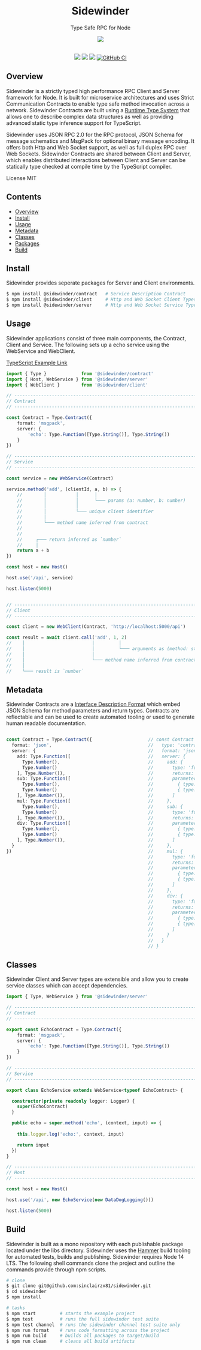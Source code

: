 <div align='center'>

<h1>Sidewinder</h1>

<p>Type Safe RPC for Node</p>

<img src='./build/assets/sidewinder.png' />

<br />
<br />

[<img src="https://img.shields.io/npm/v/@sidewinder/contract?label=%40sidewinder%2Fcontract">](https://www.npmjs.com/package/@sidewinder/contract)
[<img src="https://img.shields.io/npm/v/@sidewinder/client?label=%40sidewinder%2Fclient">](https://www.npmjs.com/package/@sidewinder/client) 
[<img src="https://img.shields.io/npm/v/@sidewinder/server?label=%40sidewinder%2Fserver">](https://www.npmjs.com/package/@sidewinder/server)
[![GitHub CI](https://github.com/sinclairzx81/sidewinder/workflows/GitHub%20CI/badge.svg)](https://github.com/sinclairzx81/sidewinder/actions)

</div>

## Overview

Sidewinder is a strictly typed high performance RPC Client and Server framework for Node. It is built for microservice architectures and uses Strict Communication Contracts to enable type safe method invocation across a network. Sidewinder Contracts are built using a [Runtime Type System](https://github.com/sinclairzx81/typebox) that allows one to describe complex data structures as well as providing advanced static type inference support for TypeScript.

Sidewinder uses JSON RPC 2.0 for the RPC protocol, JSON Schema for message schematics and MsgPack for optional binary message encoding. It offers both Http and Web Socket support, as well as full duplex RPC over Web Sockets. Sidewinder Contracts are shared between Client and Server, which enables distributed interactions between Client and Server can be statically type checked at compile time by the TypeScript compiler.

License MIT

## Contents

- [Overview](#Overview)
- [Install](#Install)
- [Usage](#Usage)
- [Metadata](#Metadata)
- [Classes](#Classes)
- [Packages](#Packages)
- [Build](#Build)

## Install

Sidewinder provides seperate packages for Server and Client environments.

```bash
$ npm install @sidewinder/contract   # Service Description Contract
$ npm install @sidewinder/client     # Http and Web Socket Client Types
$ npm install @sidewinder/server     # Http and Web Socket Service Types
```

## Usage

Sidewinder applications consist of three main components, the Contract, Client and Service. The following sets up a echo service using the WebService and WebClient.

[TypeScript Example Link](https://www.typescriptlang.org/play?#code/JYWwDg9gTgLgBAbzgFQJ5gKZwL5wGZQQhwDkAAgM7AAmGA7sAHa1QD0AxhIzFAIbswSAKFCRYiOAHUMAIwDKGKADdg7LLgJFSlGvSYtWFRUsXDR0eEmkyAwgBtgGbjnyFi5KrQbNFHB08EhIVZWOABaCMio6JjYuPiExPjg0JsuHn4YFPCk3Lz8gqigzkYKeDTuPgE4AF4UdAwAOgqMgQAKBCE4brgjZUUALkQuntGSXmpqEiG0TEaAMQBXRgFgLjaAbVmmgDlFkBlFNoBKABp6ub2Do+OAXXPtxqvDqBPjke7sIWx37ML-gGAsLZBTKVQYP5AqHQuLFLhlXrGcG1OCMehSWSglRqNotKowX59bFNEAYGAACwg1Da40mJHObXY-m4AElqOdeOcZMdagA+YajEKjUYAH2F4rFwpFHzgQvFcEl8u6ip6AGpInAwLw+CAKHA2rwhox9i8uUaTYp3oLQvKVbaZXKJUq1RrlsAAI6LLBMxzOXTcYB4RxQB02iWhpXqiJwUkUqmo3ikuBMPCKKAYaiuLQlVpZa2hiOjKNhODpmCLKCMZOMVNQdOZ3h6gAGxuuUCbhZ60tGZYrVd4cFVcBkcG+vyFMMnU+y9l9WQnU8XQLhpXgPoCKLRdAxtmZMFx6Xx5xI5JgMDAAxCjWvjRIvxKCPTFEWdngdV4dF4wDXe8a7F4dh2DSExTOcACM4HvI6CrOrBTpKtK0F2nBzrIS60bagA5vsAR6o2+qxpS1BDGUUBMJhHLmm2ZqohaUBQWGMEoShYrZF2zEocWMZkkRCZJimaYZlmxA5vibHKuJg4ak+L7wMAzati8TZAA)

```typescript
import { Type }             from '@sidewinder/contract'
import { Host, WebService } from '@sidewinder/server'
import { WebClient }        from '@sidewinder/client'

// ---------------------------------------------------------------------------
// Contract
// ---------------------------------------------------------------------------

const Contract = Type.Contract({
    format: 'msgpack',
    server: {
        'echo': Type.Function([Type.String()], Type.String())
    }
})

// ---------------------------------------------------------------------------
// Service
// ---------------------------------------------------------------------------

const service = new WebService(Contract)

service.method('add', (clientId, a, b) => {
    //        │           │      │
    //        │           │      └─── params (a: number, b: number)
    //        │           │
    //        │           └─── unique client identifier
    //        │
    //        └─── method name inferred from contract
    //
    //
    //     ┌─── return inferred as `number`
    //     │
    return a + b 
})

const host = new Host()

host.use('/api', service)

host.listen(5000)


// ---------------------------------------------------------------------------
// Client
// ---------------------------------------------------------------------------

const client = new WebClient(Contract, 'http://localhost:5000/api')

const result = await client.call('add', 1, 2)
//    │                         │         │
//    │                         │         └─── arguments as (method: string, a: number, b: number)
//    │                         │ 
//    │                         └─── method name inferred from contract
//    │
//    └─── result is `number`
```


## Metadata

Sidewinder Contracts are a [Interface Description Format](https://en.wikipedia.org/wiki/Interface_description_language) which embed JSON Schema for method parameters and return types. Contracts are reflectable and can be used to create automated tooling or used to generate human readable documentation.

```typescript

const Contract = Type.Contract({                     // const Contract = {
  format: 'json',                                    //   type: 'contract',
  server: {                                          //   format: 'json',
    add: Type.Function([                             //   server: {
      Type.Number(),                                 //     add: {
      Type.Number()                                  //       type: 'function',
    ], Type.Number()),                               //       returns: { type: 'number' },
    sub: Type.Function([                             //       parameters: [
      Type.Number(),                                 //         { type: 'number' },
      Type.Number()                                  //         { type: 'number' }                                                  
    ], Type.Number()),                               //       ]
    mul: Type.Function([                             //     },
      Type.Number(),                                 //     sub: {
      Type.Number()                                  //       type: 'function',
    ], Type.Number()),                               //       returns: { type: 'number' },
    div: Type.Function([                             //       parameters: [
      Type.Number(),                                 //         { type: 'number' },
      Type.Number()                                  //         { type: 'number' }
    ], Type.Number()),                               //       ]
  }                                                  //     },                                                                   
})                                                   //     mul: {
                                                     //       type: 'function',
                                                     //       returns: { type: 'number' },
                                                     //       parameters: [
                                                     //         { type: 'number' },
                                                     //         { type: 'number' }
                                                     //       ]
                                                     //     },
                                                     //     div: {
                                                     //       type: 'function',
                                                     //       returns: { type: 'number' },
                                                     //       parameters: [
                                                     //         { type: 'number' },
                                                     //         { type: 'number' }
                                                     //       ]
                                                     //     }
                                                     //   }
                                                     // }
```

## Classes

Sidewinder Client and Server types are extensible and allow you to create service classes which can accept dependencies. 

```typescript
import { Type, WebService } from '@sidewinder/server'

// ---------------------------------------------------------------------------
// Contract
// ---------------------------------------------------------------------------

export const EchoContract = Type.Contract({
    format: 'msgpack',
    server: {
        'echo': Type.Function([Type.String()], Type.String())
    }
})

// ---------------------------------------------------------------------------
// Service
// ---------------------------------------------------------------------------

export class EchoService extends WebService<typeof EchoContract> {

  constructor(private readonly logger: Logger) {
    super(EchoContract)
  }

  public echo = super.method('echo', (context, input) => {
    
    this.logger.log('echo:', context, input)

    return input
  })
}

// ---------------------------------------------------------------------------
// Host
// ---------------------------------------------------------------------------

const host = new Host()

host.use('/api', new EchoService(new DataDogLogging()))

host.listen(5000)
```

## Build

Sidewinder is built as a mono repository with each publishable package located under the libs directory. Sidewinder uses the [Hammer](https://github.com/sinclairzx81/hammer) build tooling for automated tests, builds and publishing. Sidewinder requires Node 14 LTS. The following shell commands clone the project and outline the commands provide through npm scripts.

```bash
# clone
$ git clone git@github.com:sinclairzx81/sidewinder.git
$ cd sidewinder
$ npm install

# tasks
$ npm start         # starts the example project
$ npm test          # runs the full sidewinder test suite
$ npm test channel  # runs the sidewinder channel test suite only
$ npm run format    # runs code formatting across the project
$ npm run build     # builds all packages to target/build
$ npm run clean     # cleans all build artifacts
```